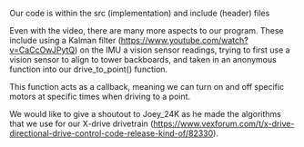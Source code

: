 Our code is within the src (implementation) and include (header) files

Even with the video, there are many more aspects to our program. These include using a Kalman filter (https://www.youtube.com/watch?v=CaCcOwJPytQ) on the IMU a
vision sensor readings, trying to first use a vision sensor to align to tower backboards, and taken in an anonymous function into our drive_to_point() function.

This function acts as a callback, meaning we can turn on and off specific motors at specific times when driving to a point.

We would like to give a shoutout to Joey_24K as he made the algorithms that we use for our X-drive drivetrain (https://www.vexforum.com/t/x-drive-directional-drive-control-code-release-kind-of/82330).
